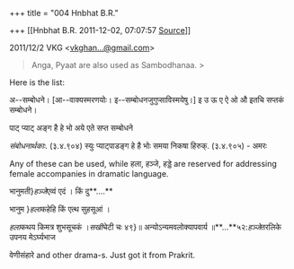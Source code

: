 +++
title = "004 Hnbhat B.R."

+++
[[Hnbhat B.R.	2011-12-02, 07:07:57 [Source](https://groups.google.com/g/bvparishat/c/4Sf6qYT0uh4)]]



  
  

2011/12/2 VKG \<[vkghan...@gmail.com]()\>

  

> Anga, Pyaat are also used as Sambodhanaa. >
> 
> > 

  

  

Here is the list:

  

अ--सम्बोधने। \[आ--वाक्यस्मरणयोः। इ--सम्बोधनजुगुप्साविस्मयेषु।\] इ उ ऊ ए ऐ ओ औ इतचि सप्तकं सम्बोधने।

  

पाट् प्याट् अङ्ग है हे भो अये एते सप्त सम्बोधने  

  

*संबोधनार्थकाः*. (३.४.९०४) स्युः प्याट्पाडङ्ग हे है भोः समया निकषा हिरुक्. (३.४.९०५) - अमरः

  

Any of these can be used, while हला, हञ्जे, हड्डे are reserved for addressing female accompanies in dramatic language.

  

भानुमती}*हञ्जे*एव्वं एदं । किं दु**....**

भानुम }*हला*कहेहि किं एत्थ सुहसूआं ।

*हला*कथय किमत्र शुभसूचकं ।*सखी*चेटी चः ४९}॥ अन्योऽन्यमवलोक्यापवार्य ॥**...**५२:*हञ्जे*तरलिके उपनय मेऽर्घ्यभाज

  

वेणीसंहारे and other drama-s. Just got it from Prakrit.



  

